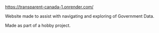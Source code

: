 https://transparent-canada-1.onrender.com/

Website made to assist with navigating and exploring of Government Data.

Made as part of a hobby project.
